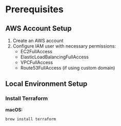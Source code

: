 # Prerequisites

## AWS Account Setup
1. Create an AWS account
2. Configure IAM user with necessary permissions:
   - EC2FullAccess
   - ElasticLoadBalancingFullAccess
   - VPCFullAccess
   - Route53FullAccess (if using custom domain)

## Local Environment Setup

### Install Terraform
**macOS:**
```bash
brew install terraform

